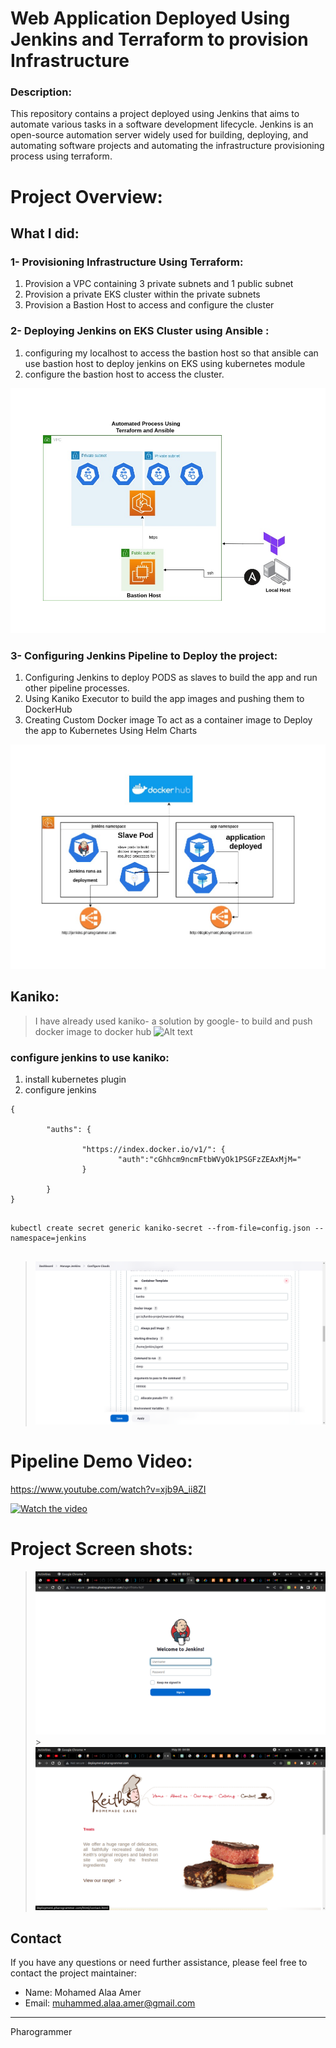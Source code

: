 # Web Application Deployed Using Jenkins and Terraform to provision Infrastructure

### Description:

This repository contains a project deployed using Jenkins that aims to automate various tasks in a software development lifecycle. Jenkins is an open-source automation server widely used for building, deploying, and automating software projects and automating the infrastructure provisioning process using terraform.

# Project Overview:

## What I did:

### 1- Provisioning Infrastructure Using Terraform:

1. Provision a VPC containing 3 private subnets and 1 public subnet
2. Provision a private EKS cluster within the private subnets
3. Provision a Bastion Host to access and configure the cluster

### 2- Deploying Jenkins on EKS Cluster using Ansible :

1. configuring my localhost to access the bastion host so that ansible can use bastion host to deploy jenkins on EKS using kubernetes module
2. configure the bastion host to access the cluster.

![Alt text](images/terraform-ansible.jpg?raw=true "Title")

### 3- Configuring Jenkins Pipeline to Deploy the project:

1. Configuring Jenkins to deploy PODS as slaves to build the app and run other pipeline processes.
2. Using Kaniko Executor to build the app images and pushing them to DockerHub
3. Creating Custom Docker image To act as a container image to Deploy the app to Kubernetes Using Helm Charts

![Alt text](images/cluster.jpg?raw=true "Title")

## Kaniko:

> I have already used kaniko- a solution by google- to build and push docker image to docker hub
> ![Alt text](images/kaniko.jpg?raw=true "Title")

### configure jenkins to use kaniko:

1. install kubernetes plugin
2. configure jenkins

```
{

        "auths": {

                "https://index.docker.io/v1/": {
                        "auth":"cGhhcm9ncmFtbWVyOk1PSGFzZEAxMjM="
                }

        }
}

```

```

kubectl create secret generic kaniko-secret --from-file=config.json --namespace=jenkins


```

> ![Alt text](images/screen-kaniko.png?raw=true "Title")

# Pipeline Demo Video:

https://www.youtube.com/watch?v=xjb9A_ii8ZI

[![Watch the video](https://renewyourbath.com/wp-content/uploads/2015/04/video-placeholder.jpg)](https://www.youtube.com/watch?v=xjb9A_ii8ZI)

# Project Screen shots:

> ![Alt text](images/site-jenkins.png?raw=true "Title") > ![Alt text](images/site-1.png?raw=true "Title")

## Contact

If you have any questions or need further assistance, please feel free to contact the project maintainer:

- Name: Mohamed Alaa Amer
- Email: muhammed.alaa.amer@gmail.com

---

Pharogrammer
